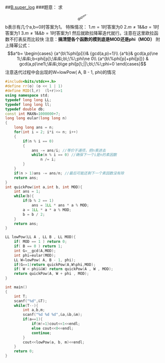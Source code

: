 
##[B.super_log](https://nanti.jisuanke.com/t/41299)
###题意：
求$$a^{a^{a^{a^{...}}}}$$
b表示有几个a,b=0时答案为1。
特殊情况：
1.$m=1$时答案为0
2.$m\ne1$&&$a=1$时答案为1
3.$m\ne1$&&$b=1$时答案为1
然后就欧拉降幂迭代就行。注意在这里欧拉函数不打表反而比较快
注意：**搞清楚各个函数的模到底是MOD还是phi（MOD）**
附上降幂公式：
$$a^b=
\begin{cases}
{a^{b\%phi[p]}}& {gcd(a,p)=1}\\
{a^b}& gcd(a,p)\ne 1\;\&\&\;b<phi[p]\;\&\&\;b\;\%\;phi\ne 0\\
{a^{b\%phi[p]+phi[p]}} & gcd(a,p)\ne1\;\&\&\;b\ge phi[p]\;||\;b\;\%\;phi=0
 \end{cases}$$
注意迭代过程中会出现的W=lowPow( A, B - 1, phi)的情况
```cpp
#include<bits/stdc++.h>
#define rr(o) (o << 1 | 1)
#define MID(l,r)  (l+r)>>1
using namespace std;
typedef long long LL;
typedef long long ll;
typedef double db;
const int MAXN=1000000+7;
long long eular(long long n)
{
    long long ans = n;
    for(int i = 2; i*i <= n; i++)
    {
        if(n % i == 0)
        {
            ans -= ans/i; //等价于通项，把n乘进去
            while(n % i == 0) //确保下一个i是n的素因数
                n /= i;
        }
    }
    if(n > 1)ans -= ans/n; //最后可能还剩下一个素因数没有除
    return ans;
}
int quickPow(int a,int b, int MOD){
    int ans = 1;
    while(b){
        if(b % 2 == 1)
            ans = 1LL * ans * a % MOD;
        a = 1LL * a * a % MOD;
        b = b / 2;
    }
    return ans;
}

LL lowPow(LL A , LL B , LL MOD){
    if( MOD == 1 ) return 0;
    if( B == 0 ) return 1;
    int G=__gcd(A,MOD);
    int phi=eular(MOD);
    LL W=lowPow( A, B - 1, phi);
    if(G==1)return quickPow(A,W%phi,MOD);
    if( W < phi&&W) return quickPow(A , W , MOD);
    return quickPow(A, W + phi , MOD);
}

int main()
{
    int T;
    scanf("%d",&T);
    while(T--){
        int a,b,m;
        scanf("%d %d %d",&a,&b,&m);
        if(a==1){
            if(m!=1)cout<<1<<endl;
            else cout<<0<<endl;
            continue;
        }
        cout<<lowPow(a, b, m)<<endl;
    }
    return 0;
}

```